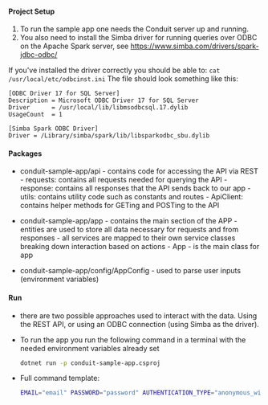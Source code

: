 #### Project Setup
1. To run the sample app one needs the Conduit server up and running.
2. You also need to install the Simba driver for running queries over ODBC on the Apache Spark server, see https://www.simba.com/drivers/spark-jdbc-odbc/

If you've installed the driver correctly you should be able to:
`cat /usr/local/etc/odbcinst.ini`
The file should look something like this:

```
[ODBC Driver 17 for SQL Server]
Description = Microsoft ODBC Driver 17 for SQL Server
Driver      = /usr/local/lib/libmsodbcsql.17.dylib
UsageCount  = 1

[Simba Spark ODBC Driver]
Driver = /Library/simba/spark/lib/libsparkodbc_sbu.dylib
```

#### Packages
- conduit-sample-app/api - contains code for accessing the API via REST
      - requests: contains all requests needed for querying the API
      - response: contains all responses that the API sends back to our app
      - utils: contains utility code such as constants and routes
      - ApiClient: contains helper methods for GETing and POSTing to the API

- conduit-sample-app/app - contains the main section of the APP
      - entities are used to store all data necessary for requests and from responses
      - all services are mapped to their own service classes breaking down interaction based on actions
      - App - is the main class for app

- conduit-sample-app/config/AppConfig - used to parse user inputs (environment variables)

#### Run
- there are two possible approaches used to interact with the data. Using the REST API, or using an ODBC connection (using Simba as the driver).

- To run the app you run the following command in a terminal with the needed environment variables already set
    ``` bash
    dotnet run -p conduit-sample-app.csproj
    ```

- Full command template:
    ``` bash
    EMAIL="email" PASSWORD="password" AUTHENTICATION_TYPE="anonymous_with_impersonation" CONNECTION_URL="url" CONNECTION_USERNAME="username" SUBSCRIPTION_ID="" TYPE_NAME="oracle"  TABLES="table1,table2" PARTITION_COUNT="4" IS_AUTHORIZATION_ENABLED="false" TABLE_NAME="table1" CONNECTOR_TYPE="oracle"  CONNECTOR_NAME="connector_name" dotnet run -p conduit-sample-app.csproj
    ```
